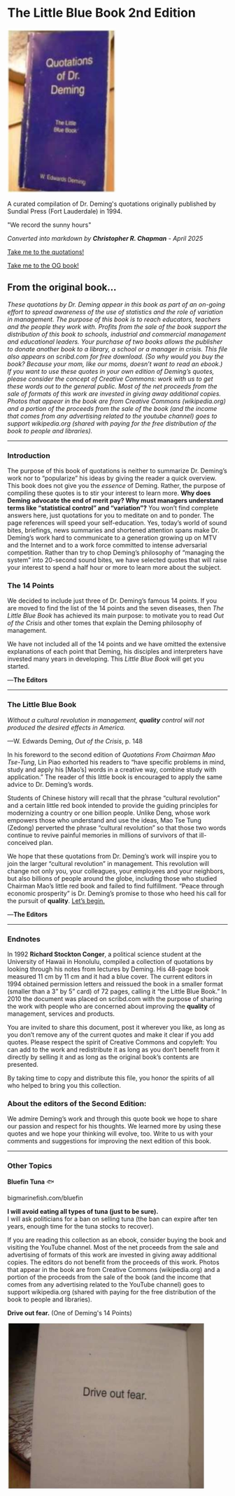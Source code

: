 # The Little Blue Book 2nd Edition
![LBB](images/little_blue_book_cover.png)

A curated compilation of Dr. Deming's quotations originally published by Sundial Press (Fort Lauderdale) in 1994.

"We record the sunny hours"

*Converted into markdown by **Christopher R. Chapman** - April 2025*

[Take me to the quotations!](doc/little_blue_book.md)

[Take me to the OG book!](source/datenpdf.com_the-little-blue-book-quotations-of-w-edwards-deming-11-pages-.pdf)

##  From the original book...

*These quotations by Dr. Deming appear in this book as part of an on-going effort to spread awareness of the use of statistics and the role of variation in management. The purpose of this book is to reach educators, teachers and the people they work with. Profits from the sale of the book support the distribution of this book to schools, industrial and commercial management and educational leaders. Your purchase of two books allows the publisher to donate another book to a library, a school or a manager in crisis. This file also appears on scribd.com for free download. (So why would you buy the book? Because your mom, like our moms, doesn’t want to read an ebook.) If you want to use these quotes in your own edition of Deming’s quotes, please consider the concept of Creative Commons: work with us to get these words out to the general public. Most of the net proceeds from the sale of formats of this work are invested in giving away additional copies. Photos that appear in the book are from Creative Commons (wikipedia.org) and a portion of the proceeds from the sale of the book (and the income that comes from any advertising related to the youtube channel) goes to support wikipedia.org (shared with paying for the free distribution of the book to people and libraries).*

---

### Introduction  
The purpose of this book of quotations is neither to summarize Dr. Deming’s work nor to “popularize” his ideas by giving the reader a quick overview. This book does not give you the *essence* of Deming. Rather, the purpose of compiling these quotes is to stir your interest to learn more. **Why does Deming advocate the end of merit pay? Why must managers understand terms like “statistical control” and “variation”?** You won’t find complete answers here, just quotations for you to meditate on and to ponder. The page references will speed your self-education. Yes, today’s world of sound bites, briefings, news summaries and shortened attention spans make Dr. Deming’s work hard to communicate to a generation growing up on MTV and the Internet and to a work force committed to intense adversarial competition. Rather than try to chop Deming’s philosophy of “managing the system” into 20-second sound bites, we have selected quotes that will raise your interest to spend a half hour or more to learn more about the subject.

### The 14 Points  
We decided to include just three of Dr. Deming’s famous 14 points. If you are moved to find the list of the 14 points and the seven diseases, then *The Little Blue Book* has achieved its main purpose: to motivate you to read *Out of the Crisis* and other tomes that explain the Deming philosophy of management.

We have not included all of the 14 points and we have omitted the extensive explanations of each point that Deming, his disciples and interpreters have invested many years in developing. This *Little Blue Book* will get you started.  

—**The Editors**

---

### The Little Blue Book
*Without a cultural revolution in management, **quality** control will not produced the desired effects in America.*

 —W. Edwards Deming, *Out of the Crisis*, p. 148

In his foreword to the second edition of *Quotations From Chairman Mao Tse-Tung*, Lin Piao exhorted his readers to “have specific problems in mind, study and apply his [Mao’s] words in a creative way, combine study with application.” The reader of this little book is encouraged to apply the same advice to Dr. Deming’s words.

Students of Chinese history will recall that the phrase “cultural revolution” and a certain little red book intended to provide the guiding principles for modernizing a country or one billion people. Unlike Deng, whose work empowers those who understand and use the ideas, Mao Tse Tung (Zedong) perverted the phrase “cultural revolution” so that those two words continue to revive painful memories in millions of survivors of that ill-conceived plan.

We hope that these quotations from Dr. Deming’s work will inspire you to join the larger “cultural revolution” in management. This revolution will change not only you, your colleagues, your employees and your neighbors, but also billions of people around the globe, including those who studied Chairman Mao’s little red book and failed to find fulfillment. “Peace through economic prosperity” is Dr. Deming’s promise to those who heed his call for the pursuit of **quality**. [Let’s begin.](doc/little_blue_book.md)

—**The Editors**

---

### Endnotes  
In 1992 **Richard Stockton Conger**, a political science student at the University of Hawaii in Honolulu, compiled a collection of quotations by looking through his notes from lectures by Deming. His 48-page book measured 11 cm by 11 cm and it had a blue cover. The current editors in 1994 obtained permission letters and reissued the book in a smaller format (smaller than a 3” by 5” card) of 72 pages, calling it “the Little Blue Book.” In 2010 the document was placed on scribd.com with the purpose of sharing the work with people who are concerned about improving the **quality** of management, services and products.

You are invited to share this document, post it wherever you like, as long as you don’t remove any of the current quotes and make it clear if you add quotes. Please respect the spirit of Creative Commons and copyleft: You can add to the work and redistribute it as long as you don’t benefit from it directly by selling it and as long as the original book’s contents are presented.

By taking time to copy and distribute this file, you honor the spirits of all who helped to bring you this collection.

### About the editors of the Second Edition:

We admire Deming’s work and through this quote book we hope to share our passion and respect for his thoughts. We learned more by using these quotes and we hope your thinking will evolve, too. Write to us with your comments and suggestions for improving the next edition of this book.

---

### Other Topics

**Bluefin Tuna** 🐟

bigmarinefish.com/bluefin  

**I will avoid eating all types of tuna (just to be sure).**  
I will ask politicians for a ban on selling tuna (the ban can expire after ten years, enough time for the tuna stocks to recover).

If you are reading this collection as an ebook, consider buying the book and visiting the YouTube channel. Most of the net proceeds from the sale and advertising of formats of this work are invested in giving away additional copies. The editors do not benefit from the proceeds of this work. Photos that appear in the book are from Creative Commons (wikipedia.org) and a portion of the proceeds from the sale of the book (and the income that comes from any advertising related to the YouTube channel) goes to support wikipedia.org (shared with paying for the free distribution of the book to people and libraries).

**Drive out fear.**
(One of Deming's 14 Points)

![DOF](images/drive_out_fear.png)
